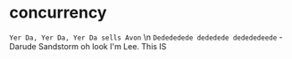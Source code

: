 # concurrency

`Yer Da, Yer Da, Yer Da sells Avon` \n
 `Dedededede dededede dedededeede` -Darude Sandstorm
 oh look I'm Lee. This IS
